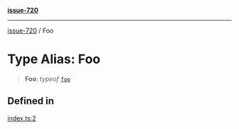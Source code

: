 [**issue-720**](../README.md)

***

[issue-720](../README.md) / Foo

# Type Alias: Foo

> **Foo**: *typeof* [`foo`](../variables/foo.md)

## Defined in

[index.ts:2](https://github.com/typedoc2md/typedoc-plugin-markdown-scratchpad/blob/fa9f3ee7e217f1f8ff35877beda19f3316c6e9ca/issues/720/src/index.ts#L2)
